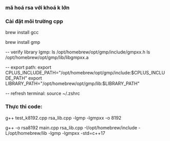 ### mã hoá rsa với khoá k lớn

### Cài đặt môi trường cpp
brew install gcc

brew install gmp

-- verify library lgmp: 
ls /opt/homebrew/opt/gmp/include/gmpxx.h
ls /opt/homebrew/opt/gmp/lib/libgmpxx.a

-- export path:
export CPLUS_INCLUDE_PATH="/opt/homebrew/opt/gmp/include:$CPLUS_INCLUDE_PATH"
export LIBRARY_PATH="/opt/homebrew/opt/gmp/lib:$LIBRARY_PATH"

-- refresh terminal:
source ~/.zshrc

### Thực thi code:
g++ test_k8192.cpp rsa_lib.cpp -lgmp -lgmpxx -o 8192

g++ -o rsa8192 main.cpp rsa_lib.cpp -I/opt/homebrew/include -L/opt/homebrew/lib -lgmp -lgmpxx -std=c++17


